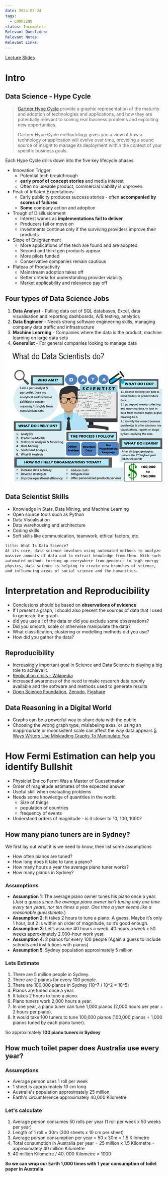 ```yaml
---
date: 2024-07-24
tags:
  - COMP2200
status: Incomplete
Relevant Questions: 
Relevant Notes: 
Relevant Links:
---
```


[Lecture Slides](Attachments/Lecture%20Week%201%20(2024-S2).slides.html)

# Intro

## Data Science - Hype Cycle
> [Gartner Hype Cycle](https://www.gartner.com/en/research/methodologies/gartner-hype-cycle) provide a graphic representation of the maturity and adoption of technologies and applications, and how they are potentially relevant to solving real business problems and exploiting new opportunities.
> 
> Gartner Hype Cycle methodology gives you a view of how a technology or application will evolve over time, providing a sound source of insight to manage its deployment within the context of your specific business goals.

Each Hype Cycle drills down into the five key lifecycle phases
- Innovation Trigger
	- Potential tech breakthrough 
	- **early proof of concept stories** and media interest
	- Often no useable product, commercial viability is unproven.
- Peak of Inflated Expectations
	- Early publicity produces success stories - often **accompanied by scores of failures**
	- **Some** company action and adoption
- Trough of Disillusionment
	- Interest wanes as **implementations fail to deliver**
	- Producers fail or move on
	- Investments continue only if the surviving providers improve their products
- Slope of Enlightenment
	- More applications of the tech are found and are adopted
	- Second and third gen products appear
	- More pilots funded
	- Conservative companies remain cautious
- Plateau of Productivity
	- Mainstream adoption takes off
	- Better criteria for understanding provider viability
	- Market applicability and relevance pay off


## Four types of Data Science Jobs
1. **Data Analyst** - Pulling data out of SQL databases, Excel, data visualisation and reporting dashboards, A/B testing, analytics
2. **Data Engineer** - Needs strong software engineering skills, managing company data traffic and infrastructure
3. **Machine Learning** - Companies where the data is the product, machine learning on large data sets
4. **Generalist** - For general companies looking to manage data


![](Attachments/Pasted%20image%2020240724194520.png)


## Data Scientist Skills
- Knowledge in Stats, Data Mining, and Machine Learning
- Open source tools such as Python
- Data Visualisation
- Data warehousing and architecture
- Coding skills
- Soft skills like communication, teamwork, ethical factors, etc.

```ad-note
title: What Is Data Science?
At its core, data science involves using automated methods to analyze massive amounts of data and to extract knowledge from them. With such automated methods turning up everywhere from genomics to high-energy physics, data science is helping to create new branches of science, and influencing areas of social science and the humanities.

```


# Interpretation and Reproducibility
- Conclusions should be based on **observations of evidence**
- If I present a graph, I should also present the sources of data that I used to generate the graph.
- did you use all of the data or did you exclude some observations?
- Did you smooth, scale or otherwise manipulate the data?
- What classification, clustering or modelling methods did you use?
- How did you gather the data?

## Reproducibility
- Increasingly important goal in Science and Data Science is playing a big role to achieve it.
- [Replication crisis - Wikipedia](https://en.wikipedia.org/wiki/Replication_crisis)
- increased awareness of the need to make research data openly available and the software and methods used to generate results
- [Open Science Foundation](https://osf.io), [Zenodo](https://zenodo.org), [Figshare](https://figshare.com)

## Data Reasoning in a Digital World
- Graphs can be a powerful way to share data with the public
- Choosing the wrong graph type, mislabeling axes, or using an inappropriate or inconsistent scale can affect the way data appears
[5 Ways Writers Use Misleading Graphs To Manipulate You](https://venngage.com/blog/misleading-graphs/)

# How Fermi Estimation can help you identify Bullshit
- Physicist Enrico Fermi Was a Master of Guesstimation
- Order of magnitude estimates of the expected answer
- Useful skill when evaluating problems
- Needs some knowledge of quantities in the world.
	- Size of things
	- population of countries
	- frequency of events
- Understand orders of magnitude - is it closer to 10, 100, 1000?

## How many piano tuners are in Sydney?
We first lay out what it is we need to know, then list some assumptions
- How often pianos are tuned?
- How long does it take to tune a piano?
- How many hours a year the average piano tuner works?
- How many pianos in Sydney?
### Assumptions
- **Assumption 1**: The average piano owner tunes his piano once a year. (*Just a guess since the average piano owner isn’t tuning only one time every ten years, nor ten times a year. One time a year seems like a reasonable guesstimate*.)
- **Assumption 2**: It takes 2 hours to tune a piano. A guess. Maybe it’s only 1 hour, but 2 is within an order of magnitude, so it’s good enough.
- **Assumption 3**: Let’s assume 40 hours a week. 40 hours a week x 50 weeks approximately 2,000-hour work year.
- **Assumption 4**: 2 pianos for every 100 people (Again a guess to include schools and institutions with pianos)
- **Assumption 5**: Sydney population approximately 5 million

### Lets Estimate
1. There are 5 million people in Sydney.
2. There are 2 pianos for every 100 people.
3. There are 100,000 pianos in Sydney (10^7 / 10^2 = 10^5)
4. Pianos are tuned once a year.
5. It takes 2 hours to tune a piano.
6. Piano tuners work 2,000 hours a year.
7. In one year, a piano tuner can tune 1,000 pianos (2,000 hours per year ÷ 2 hours per piano).
8. It would take 100 tuners to tune 100,000 pianos (100,000 pianos ÷ 1,000 pianos tuned by each piano tuner).

So approximately **100 piano tuners in Sydney**

## How much toilet paper does Australia use every year?
### Assumptions
- Average person uses 1 roll per week
- 1 sheet is approximately 10 cm long
- Australia's population approximately 25 million
- Earth's circumference approximately 40,000 Kilometre.

### Let's calculate
1. Average person consumes 50 rolls per year (1 roll per week x 50 weeks per year)
2. Length of 1 roll = 30m (300 sheets x 10 cm per sheet)
3. Average person consumption per year = 50 x 30m = 1.5 Kilometre
4. Total consumption in Australia per year = 25 million x 1.5 Kilometre = approximately 40 million Kilometre
5. 40 million Kilometre / 40, 000 Kilometre = 1000

**So we can wrap our Earth 1,000 times with 1 year consumption of toilet paper in Australia**
